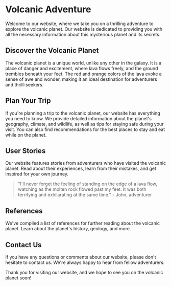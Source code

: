 <!--font:Lato-->

# Volcanic Adventure

Welcome to our website, where we take you on a thrilling adventure to explore the volcanic planet. Our website is dedicated to providing you with all the necessary information about this mysterious planet and its secrets.

## Discover the Volcanic Planet

The volcanic planet is a unique world, unlike any other in the galaxy. It is a place of danger and excitement, where lava flows freely, and the ground trembles beneath your feet. The red and orange colors of the lava evoke a sense of awe and wonder, making it an ideal destination for adventurers and thrill-seekers.

## Plan Your Trip

If you're planning a trip to the volcanic planet, our website has everything you need to know. We provide detailed information about the planet's geography, climate, and wildlife, as well as tips for staying safe during your visit. You can also find recommendations for the best places to stay and eat while on the planet.

## User Stories

Our website features stories from adventurers who have visited the volcanic planet. Read about their experiences, learn from their mistakes, and get inspired for your own journey.

> "I'll never forget the feeling of standing on the edge of a lava flow, watching as the molten rock flowed past my feet. It was both terrifying and exhilarating at the same time." - John, adventurer

## References

We've compiled a list of references for further reading about the volcanic planet. Learn about the planet's history, geology, and more.

## Contact Us

If you have any questions or comments about our website, please don't hesitate to contact us. We're always happy to hear from fellow adventurers.

Thank you for visiting our website, and we hope to see you on the volcanic planet soon!

<!--

Write me content for website with wallpaper which alt text is:

"A photograph of a lava flow on a volcanic planet, with the red and orange colors evoking a sense of danger and excitement."

The name/title of the page should not be 1:1 copy of the alt text but rather a real content of the website which is using this wallpaper.

- Use markdown format 
- Start with heading
- Heading should be short and concise
- The content should look like a real website 
- The website should not be about the wallpaper, wallpaper is just a related background
- Heading should be contain work "wallpaper" or "background"
- Include real sections like references, contact, user stories, etc. use things relevant to the page purpose.
- Feel free to use structure like headings, bullets, numbering, blockquotes, paragraphs, horizontal lines, etc.
- You can use formatting like bold or _italic_
- You can include UTF-8 emojis
- Links should be only #hash anchors (and you can refer to the document itself)
- Do not include images


---


# Explore the Volcanic Planet - A Thrilling Adventure

Welcome to our website, where we take you on a thrilling adventure to explore the volcanic planet. Our website is dedicated to providing you with all the necessary information about this mysterious planet and its secrets.

## Discover the Volcanic Planet

The volcanic planet is a unique world, unlike any other in the galaxy. It is a place of danger and excitement, where lava flows freely, and the ground trembles beneath your feet. The red and orange colors of the lava evoke a sense of awe and wonder, making it an ideal destination for adventurers and thrill-seekers.

## Plan Your Trip

If you're planning a trip to the volcanic planet, our website has everything you need to know. We provide detailed information about the planet's geography, climate, and wildlife, as well as tips for staying safe during your visit. You can also find recommendations for the best places to stay and eat while on the planet.

## User Stories

Our website features stories from adventurers who have visited the volcanic planet. Read about their experiences, learn from their mistakes, and get inspired for your own journey.

> "I'll never forget the feeling of standing on the edge of a lava flow, watching as the molten rock flowed past my feet. It was both terrifying and exhilarating at the same time." - John, adventurer

## References

We've compiled a list of references for further reading about the volcanic planet. Learn about the planet's history, geology, and more.

## Contact Us

If you have any questions or comments about our website, please don't hesitate to contact us. We're always happy to hear from fellow adventurers.

Thank you for visiting our website, and we hope to see you on the volcanic planet soon!

-->
